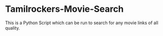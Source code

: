 # Tamilrockers-Movie-Search
This is a Python Script which can be run to search for any movie links of all quality.
